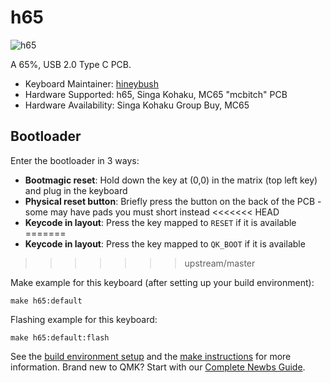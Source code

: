 # h65

![h65](https://i.imgur.com/Q1m98Hnh.png)

A 65%, USB 2.0 Type C PCB. 

* Keyboard Maintainer: [hineybush](https://github.com/hineybush)
* Hardware Supported: h65, Singa Kohaku, MC65 "mcbitch" PCB
* Hardware Availability: Singa Kohaku Group Buy, MC65

## Bootloader

Enter the bootloader in 3 ways:

* **Bootmagic reset**: Hold down the key at (0,0) in the matrix (top left key) and plug in the keyboard
* **Physical reset button**: Briefly press the button on the back of the PCB - some may have pads you must short instead
<<<<<<< HEAD
* **Keycode in layout**: Press the key mapped to `RESET` if it is available
=======
* **Keycode in layout**: Press the key mapped to `QK_BOOT` if it is available
>>>>>>> upstream/master

Make example for this keyboard (after setting up your build environment):

    make h65:default

Flashing example for this keyboard:

    make h65:default:flash

See the [build environment setup](https://docs.qmk.fm/#/getting_started_build_tools) and the [make instructions](https://docs.qmk.fm/#/getting_started_make_guide) for more information. Brand new to QMK? Start with our [Complete Newbs Guide](https://docs.qmk.fm/#/newbs).
